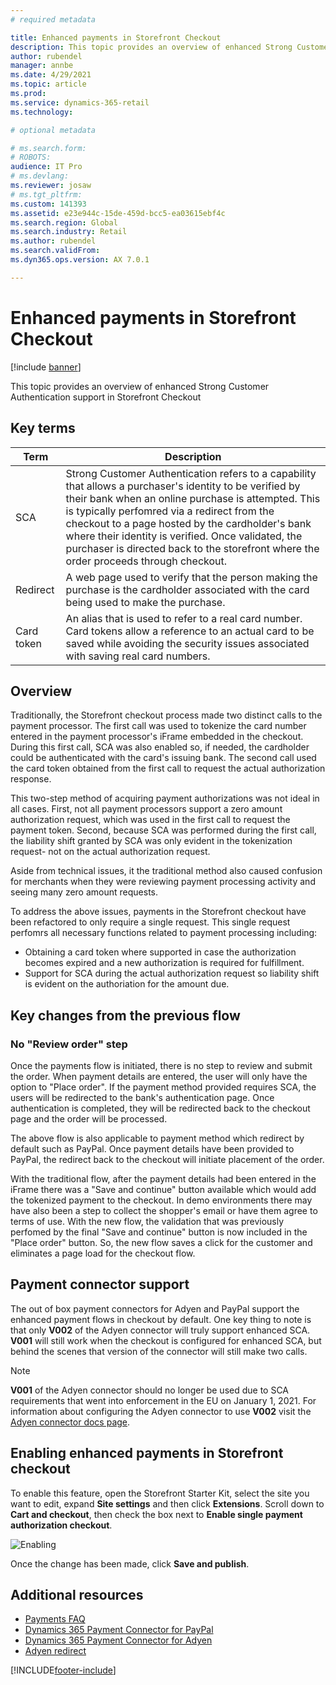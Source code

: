 ```yaml
---
# required metadata

title: Enhanced payments in Storefront Checkout
description: This topic provides an overview of enhanced Strong Customer Authentication support for Storefront checkout
author: rubendel
manager: annbe
ms.date: 4/29/2021
ms.topic: article
ms.prod: 
ms.service: dynamics-365-retail
ms.technology: 

# optional metadata

# ms.search.form: 
# ROBOTS: 
audience: IT Pro
# ms.devlang: 
ms.reviewer: josaw
# ms.tgt_pltfrm: 
ms.custom: 141393
ms.assetid: e23e944c-15de-459d-bcc5-ea03615ebf4c
ms.search.region: Global
ms.search.industry: Retail
ms.author: rubendel
ms.search.validFrom: 
ms.dyn365.ops.version: AX 7.0.1

---
```


# Enhanced payments in Storefront Checkout

[!include [banner](../includes/banner.md)]

This topic provides an overview of enhanced Strong Customer Authentication support in Storefront Checkout

## Key terms

| Term | Description |
|---|---|
| SCA | Strong Customer Authentication refers to a capability that allows a purchaser's identity to be verified by their bank when an online purchase is attempted. This is typically perfomred via a redirect from the checkout to a page hosted by the cardholder's bank where their identity is verified. Once validated, the purchaser is directed back to the storefront where the order proceeds through checkout. |
| Redirect | A web page used to verify that the person making the purchase is the cardholder associated with the card being used to make the purchase.
| Card token | An alias that is used to refer to a real card number. Card tokens allow a reference to an actual card to be saved while avoiding the security issues associated with saving real card numbers. | 

## Overview

Traditionally, the Storefront checkout process made two distinct calls to the payment processor. The first call was used to tokenize the card number entered in the payment processor's iFrame embedded in the checkout. During this first call, SCA was also enabled so, if needed, the cardholder could be authenticated with the card's issuing bank. The second call used the card token obtained from the first call to request the actual authorization response. 

This two-step method of acquiring payment authorizations was not ideal in all cases. First, not all payment processors support a zero amount authorization request, which was used in the first call to request the payment token. Second, because SCA was performed during the first call, the liability shift granted by SCA was only evident in the tokenization request- not on the actual authorization request. 

Aside from technical issues, it the traditional method also caused confusion for merchants when they were reviewing payment processing activity and seeing many zero amount requests. 

To address the above issues, payments in the Storefront checkout have been refactored to only require a single request. This single request perfomrs all necessary functions related to payment processing including:

- Obtaining a card token where supported in case the authorization becomes expired and a new authorization is required for fulfillment. 
- Support for SCA during the actual authorization request so liability shift is evident on the authoriation for the amount due.

## Key changes from the previous flow

### No "Review order" step

Once the payments flow is initiated, there is no step to review and submit the order. When payment details are entered, the user will only have the option to "Place order". If the payment method provided requires SCA, the users will be redirected to the bank's authentication page. Once authentication is completed, they will be redirected back to the checkout page and the order will be processed. 

The above flow is also applicable to payment method which redirect by default such as PayPal. Once payment details have been provided to PayPal, the redirect back to the checkout will initiate placement of the order. 

With the traditional flow, after the payment details had been entered in the iFrame there was a "Save and continue" button available which would add the tokenized payment to the checkout. In demo environments there may have also been a step to collect the shopper's email or have them agree to terms of use. With the new flow, the validation that was previously perfomed by the final "Save and continue" button is now included in the "Place order" button. So, the new flow saves a click for the customer and eliminates a page load for the checkout flow. 

## Payment connector support

The out of box payment connectors for Adyen and PayPal support the enhanced payment flows in checkout by default. One key thing to note is that only **V002** of the Adyen connector will truly support enhanced SCA. **V001** will still work when the checkout is configured for enhanced SCA, but behind the scenes that version of the connector will still make two calls. 

> [!NOTE]
> **V001** of the Adyen connector should no longer be used due to SCA requirements that went into enforcement in the EU on January 1, 2021. For information about configuring the Adyen connector to use **V002** visit the [Adyen connector docs page](adyen-connector?tabs=8-1-3#set-up-a-processor-for-new-credit-cards).

## Enabling enhanced payments in Storefront checkout

To enable this feature, open the Storefront Starter Kit, select the site you want to edit, expand **Site settings** and then click **Extensions**. Scroll down to **Cart and checkout**, then check the box next to **Enable single payment authorization checkout**. 

![Enabling](../media/rfac.png)

Once the change has been made, click **Save and publish**. 



## Additional resources

- [Payments FAQ](dev-itpro/payments-retail.md)
- [Dynamics 365 Payment Connector for PayPal](paypal.md)
- [Dynamics 365 Payment Connector for Adyen](adyen-connector.md)
- [Adyen redirect](adyen_redirect.md)


[!INCLUDE[footer-include](../includes/footer-banner.md)]
